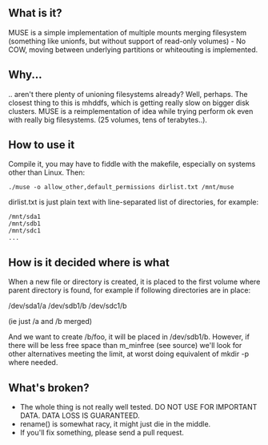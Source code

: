 What is it?
-----------
MUSE is a simple implementation of multiple mounts merging filesystem
(something like unionfs, but without support of read-only volumes) - No COW,
moving between underlying partitions or whiteouting is implemented.

Why...
------
.. aren't there plenty of unioning filesystems already?
Well, perhaps. The closest thing to this is mhddfs, which is getting
really slow on bigger disk clusters. MUSE is a reimplementation of idea while
trying perform ok even with really big filesystems. (25 volumes, tens of
terabytes..).



How to use it
-------------
Compile it, you may have to fiddle with the makefile, especially on systems
other than Linux. Then:

    ./muse -o allow_other,default_permissions dirlist.txt /mnt/muse

dirlist.txt is just plain text with line-separated list of directories, for example:

    /mnt/sda1
    /mnt/sdb1
    /mnt/sdc1
    ...

How is it decided where is what
-------------------------------
When a new file or directory is created, it is placed to the first volume where
parent directory is found, for example if following directories are in place:

/dev/sda1/a
/dev/sdb1/b
/dev/sdc1/b

(ie just /a and /b merged)

And we want to create /b/foo, it will be placed in /dev/sdb1/b. However, if
there will be less free space than m_minfree (see source) we'll look for other
alternatives meeting the limit, at worst doing equivalent of mkdir -p where
needed.

What's broken?
--------------
- The whole thing is not really well tested. DO NOT USE FOR IMPORTANT DATA.
  DATA LOSS IS GUARANTEED.
- rename() is somewhat racy, it might just die in the middle.
- If you'll fix something, please send a pull request.
